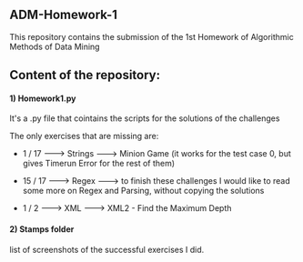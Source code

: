 ADM-Homework-1
------
This repository contains the submission of the 1st Homework of Algorithmic Methods of Data Mining

Content of the repository:
-------
#### 1) Homework1.py
It's a .py file that cointains the scripts for the solutions of the challenges

The only exercises that are missing are:

* 1 / 17 ---> Strings ---> Minion Game (it works for the test case 0, but gives Timerun Error for the rest of them)

* 15 / 17 ---> Regex ---> to finish these challenges I would like to read some more on Regex and Parsing, without copying the solutions 

* 1 / 2 ---> XML ---> XML2 - Find the Maximum Depth

#### 2) Stamps folder
list of screenshots of the successful exercises I did.

